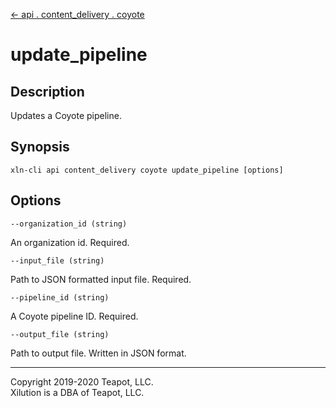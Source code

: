 [<- api . content_delivery . coyote](index.md)

# update_pipeline

## Description

Updates a Coyote pipeline.

## Synopsis

```
xln-cli api content_delivery coyote update_pipeline [options]
```

## Options

`--organization_id (string)`

An organization id. Required.

`--input_file (string)`

Path to JSON formatted input file. Required.

`--pipeline_id (string)`

A Coyote pipeline ID. Required.

`--output_file (string)`

Path to output file. Written in JSON format.

---

Copyright 2019-2020 Teapot, LLC.  
Xilution is a DBA of Teapot, LLC.
